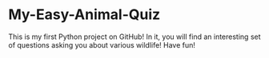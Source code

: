 # My-Easy-Animal-Quiz
This is my first Python project on GitHub! In it, you will find an interesting set of questions asking you about various wildlife! Have fun!
